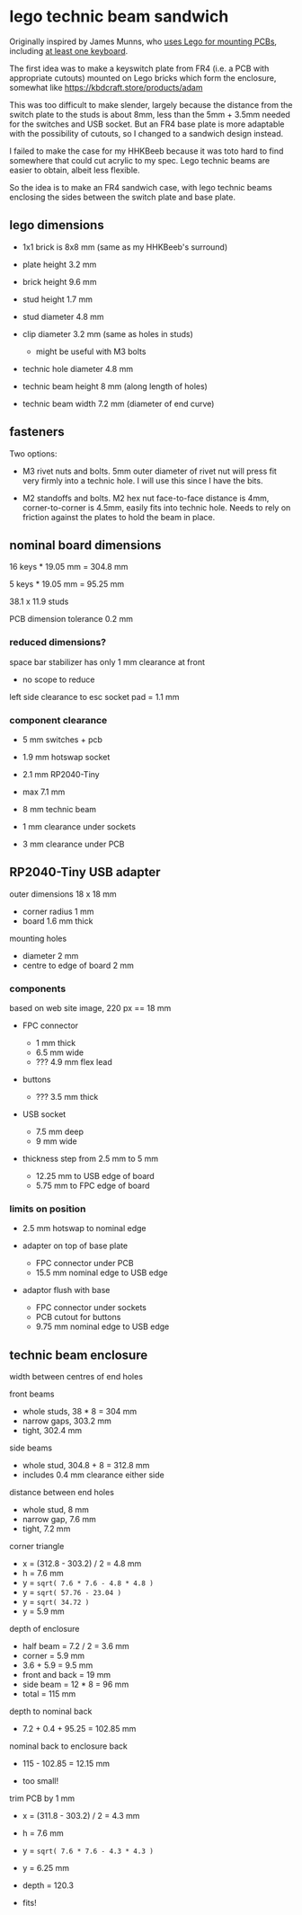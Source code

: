 lego technic beam sandwich
==========================

Originally inspired by James Munns, who [uses Lego for mounting
PCBs][bitshiftmask1], including [at least one keyboard][bitshiftmask2].

[bitshiftmask1]: https://twitter.com/bitshiftmask/status/1590395981686001664
[bitshiftmask2]: https://twitter.com/bitshiftmask/status/1376170525224022018

The first idea was to make a keyswitch plate from FR4 (i.e. a PCB with
appropriate cutouts) mounted on Lego bricks which form the enclosure,
somewhat like https://kbdcraft.store/products/adam

This was too difficult to make slender, largely because the distance
from the switch plate to the studs is about 8mm, less than the 5mm +
3.5mm needed for the switches and USB socket. But an FR4 base plate is
more adaptable with the possibility of cutouts, so I changed to a
sandwich design instead.

I failed to make the case for my HHKBeeb because it was toto hard to
find somewhere that could cut acrylic to my spec. Lego technic beams
are easier to obtain, albeit less flexible.

So the idea is to make an FR4 sandwich case, with lego technic beams
enclosing the sides between the switch plate and base plate.


lego dimensions
---------------

  * 1x1 brick is 8x8 mm (same as my HHKBeeb's surround)

  * plate height 3.2 mm
  * brick height 9.6 mm
  * stud height 1.7 mm
  * stud diameter 4.8 mm

  * clip diameter 3.2 mm (same as holes in studs)
      - might be useful with M3 bolts

  * technic hole diameter 4.8 mm
  * technic beam height 8 mm (along length of holes)
  * technic beam width 7.2 mm (diameter of end curve)


fasteners
---------

Two options:

  * M3 rivet nuts and bolts. 5mm outer diameter of rivet nut will
    press fit very firmly into a technic hole. I will use this since I
    have the bits.

  * M2 standoffs and bolts. M2 hex nut face-to-face distance is 4mm,
    corner-to-corner is 4.5mm, easily fits into technic hole. Needs to
    rely on friction against the plates to hold the beam in place.


nominal board dimensions
------------------------

16 keys * 19.05 mm = 304.8 mm

5 keys * 19.05 mm = 95.25 mm

38.1 x 11.9 studs

PCB dimension tolerance 0.2 mm


### reduced dimensions?

space bar stabilizer has only 1 mm clearance at front
  * no scope to reduce

left side clearance to esc socket pad = 1.1 mm


### component clearance

  - 5 mm switches + pcb
  - 1.9 mm hotswap socket
  - 2.1 mm RP2040-Tiny

  - max 7.1 mm

  - 8 mm technic beam

  - 1 mm clearance under sockets
  - 3 mm clearance under PCB


RP2040-Tiny USB adapter
-----------------------

outer dimensions 18 x 18 mm
  * corner radius 1 mm
  * board 1.6 mm thick

mounting holes
  * diameter 2 mm
  * centre to edge of board 2 mm

### components

based on web site image, 220 px == 18 mm

  * FPC connector
      - 1 mm thick
      - 6.5 mm wide
      - ??? 4.9 mm flex lead

  * buttons
      - ??? 3.5 mm thick

  * USB socket
      - 7.5 mm deep
      - 9 mm wide

  * thickness step from 2.5 mm to 5 mm
      - 12.25 mm to USB edge of board
      - 5.75 mm to FPC edge of board

### limits on position

  * 2.5 mm hotswap to nominal edge

  * adapter on top of base plate
      - FPC connector under PCB
      - 15.5 mm nominal edge to USB edge

  * adaptor flush with base
      - FPC connector under sockets
      - PCB cutout for buttons
      - 9.75 mm nominal edge to USB edge


technic beam enclosure
----------------------

width between centres of end holes

front beams

  * whole studs, 38 * 8 = 304 mm
  * narrow gaps, 303.2 mm
  * tight, 302.4 mm

side beams

  * whole stud, 304.8 + 8 = 312.8 mm
  * includes 0.4 mm clearance either side


distance between end holes

  * whole stud, 8 mm
  * narrow gap, 7.6 mm
  * tight, 7.2 mm

corner triangle

  * x = (312.8 - 303.2) / 2 = 4.8 mm
  * h = 7.6 mm
  * y = `sqrt( 7.6 * 7.6 - 4.8 * 4.8 )`
  * y = `sqrt( 57.76 - 23.04 )`
  * y = `sqrt( 34.72 )`
  * y = 5.9 mm

depth of enclosure

  * half beam = 7.2 / 2 = 3.6 mm
  * corner = 5.9 mm
  * 3.6 + 5.9 = 9.5 mm
  * front and back = 19 mm
  * side beam = 12 * 8 = 96 mm
  * total = 115 mm

depth to nominal back

  * 7.2 + 0.4 + 95.25 = 102.85 mm

nominal back to enclosure back

  * 115 - 102.85 = 12.15 mm

  * too small!

trim PCB by 1 mm

  * x = (311.8 - 303.2) / 2 = 4.3 mm
  * h = 7.6 mm
  * y = `sqrt( 7.6 * 7.6 - 4.3 * 4.3 )`
  * y = 6.25 mm
  * depth = 120.3

  * fits!
